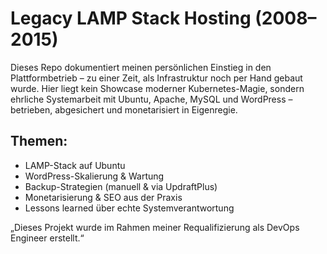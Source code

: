 # Legacy LAMP Stack Hosting (2008–2015)

Dieses Repo dokumentiert meinen persönlichen Einstieg in den Plattformbetrieb – zu einer Zeit, als Infrastruktur noch per Hand gebaut wurde.
Hier liegt kein Showcase moderner Kubernetes-Magie, sondern ehrliche Systemarbeit mit Ubuntu, Apache, MySQL und WordPress – betrieben, abgesichert und monetarisiert in Eigenregie.

## Themen:
- LAMP-Stack auf Ubuntu
- WordPress-Skalierung & Wartung
- Backup-Strategien (manuell & via UpdraftPlus)
- Monetarisierung & SEO aus der Praxis
- Lessons learned über echte Systemverantwortung

„Dieses Projekt wurde im Rahmen meiner Requalifizierung als DevOps Engineer erstellt.“


